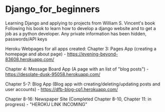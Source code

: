 # Django_for_beginners
Learning Django and applying to projects from William S. Vincent's book
Following his book to learn how to develop a django website and to get a job as a python developer.
Any private information has been hidden, passwords/API keys

Heroku Webpages for all apps created:
Chapter 3: Pages App (creating a homepage and about page) - https://evening-beyond-83608.herokuapp.com/

Chapter 4: Message Board App (A page with an list of "blog posts") - https://desolate-dusk-95058.herokuapp.com/

Chapter 5-7: Blog App (Blog app with creating/deleting/updating posts and user accounts) - https://dfb-blog-cp1.herokuapp.com/

Chapter 8-16: Newspaper Site (Completed Chapter 8-10, Chapter 11: in progress) - "HEROKU LINK INCOMING"
